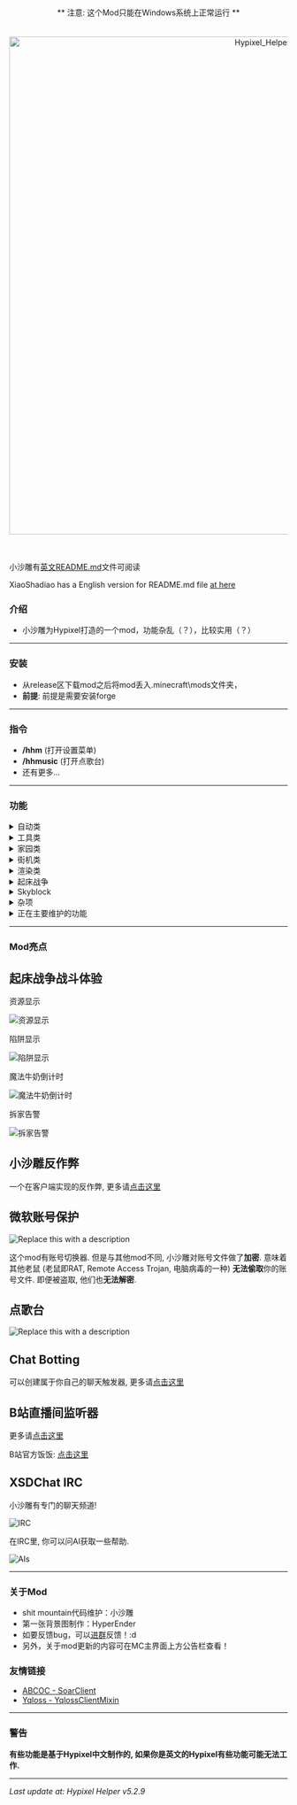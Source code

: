 <br>
<br>
<div align="center">** 注意: 这个Mod只能在Windows系统上正常运行 **</div>
<br>
<br>
<div align="center">
    <img src="https://github.com/user-attachments/assets/b9a42da4-3130-436f-aadd-c0318f1d44aa" alt="Hypixel_Helper" width="900"/>
</div>

<br>
<br>

小沙雕有[英文README.md](https://xiaoshadiao.club/modrinth)文件可阅读

XiaoShadiao has a English version for README.md file [at here](https://xiaoshadiao.club/modrinth)

### 介绍
- 小沙雕为Hypixel打造的一个mod，功能杂乱（？），比较实用（？）

---
### 安装
- 从release区下载mod之后将mod丢入.minecraft\mods文件夹，
- **前提**:​​ 前提是需要安装forge

---
### 指令
- **/hhm** (打开设置菜单)
- **/hhmusic** (打开点歌台)
- 还有更多...

---
### 功能

<details>
<summary>自动类</summary>
  
- **自动GG**
- **自动GG二次消息**
- **自动同意请求:**
  - 自动同意好友请求
  - 自动同意工会请求
- **自动邀请进队**
- **自动游玩**
- **自动扣L** (闹着玩的)
- **自动重连**
- **自动领取Hypixel每日奖励**

</details>

<details>
<summary>工具类</summary>

- **战斗防开箱**
- **聊天复制**
- **移除隐身盔甲架碰撞箱**
- **自动钓鱼工具包**

</details>


<details>
<summary>家园类</summary>

- **自动欢迎**
- **自动赋予居民**

</details>

<details>
<summary>街机类</summary>

- **行尸走肉助手**

</details>

<details>
<summary>渲染类</summary>

- **提示消息**
- **低血量提示**
- **药水效果显示**
- **移除失明效果** (失明效果存在, 但不显示黑边)
- **F5无限制**
- **自身自定义NameTag**

</details>

<details>
<summary>起床战争</summary>

- **Bedwars Addons:**
  - 资源显示
  - 队伍陷阱状态
- **魔法牛奶倒计时**
- **自定义击杀音效**
- **自动后退**
- **拆家警告**
- **自定义击杀信息**
- **以及其他好玩的功能**

</details>

<details>
<summary>Skyblock</summary>

- **Rift Auto Dance Room**
- **Auto Play Harp**
- **Auto Bloodfiend Slayer**
- **Glacite Mineshaft Sharing**

</details>

<details>
<summary>杂项</summary>

- **Yqloss动态模糊**
- **空岛战争力量显示**
- **超级战墙凋零被攻击警告**
- **建筑猜猜乐助手**
- **自定义Boss栏**
- **原生鼠标输入**
- **客户端自定义昵称**
- **小沙雕反作弊**
- **更好的聊天栏**
- **微软账号保护**
- **小沙雕点歌台**
- **小沙雕IRC聊天**
- **Chat Botting**
- **B站直播间监听器**

</details>

<details>
<summary>正在主要维护的功能</summary>

- **起床战争**
- **Skyblock**
- **杂项**
- **Boss栏**
- **小沙雕反作弊**
- **自动钓鱼工具包**

</details>

---
### Mod亮点
## 起床战争战斗体验
资源显示

![资源显示](https://cdn.modrinth.com/data/cached_images/fab5d807d052d1f338701f90cf818a607c176c1c_0.webp)

陷阱显示

![陷阱显示](https://cdn.modrinth.com/data/cached_images/27f91a3d5fe3bc086584ddaf3188ea66082d8e9d.png)

魔法牛奶倒计时

![魔法牛奶倒计时](https://cdn.modrinth.com/data/cached_images/7c85341bce75d050f8a20f464bdd4e05e6323629.png)

拆家告警

![拆家告警](https://cdn.modrinth.com/data/cached_images/9345f369809d09230a08acbd50bfbfe92ad53019.png)

## 小沙雕反作弊
一个在客户端实现的反作弊, 更多请[点击这里](https://b23.tv/BV1hf9vYZEm1)

## 微软账号保护
![Replace this with a description](https://cdn.modrinth.com/data/cached_images/18236cb59909f14d897772a39be0a943ef493119_0.webp)

这个mod有账号切换器. 但是与其他mod不同, 小沙雕对账号文件做了**加密**. 意味着其他老鼠 (老鼠即RAT, Remote Access Trojan, 电脑病毒的一种) **无法偷取**你的账号文件. 即便被盗取, 他们也**无法解密**.

## 点歌台
![Replace this with a description](https://cdn.modrinth.com/data/cached_images/077403b39a8032b7ece7ae66b6e686cfb7fbd369_0.webp)

## Chat Botting
可以创建属于你自己的聊天触发器, 更多请[点击这里](https://github.com/SuperShadiao/hypixelhelper/wiki/nb%E5%8A%9F%E8%83%BD%E4%B9%8B%E8%81%8A%E5%A4%A9%E6%A0%8F%E7%AE%A1%E7%90%86)

## B站直播间监听器
更多请[点击这里](https://b23.tv/BV1nZYVe7EVu)

B站官方饭饭: [点击这里](https://play-live.bilibili.com/details/3548397740970404)

## XSDChat IRC
小沙雕有专门的聊天频道!

![IRC](https://cdn.modrinth.com/data/cached_images/7f02d12cb775e61659e459a2c6e534cf8bb44568.png)

在IRC里, 你可以问AI获取一些帮助.

![AIs](https://cdn.modrinth.com/data/cached_images/3c8ad6186961dbb4c16037317f309dcbaf2042ef.png)

---
### 关于Mod
- shit mountain代码维护：小沙雕
- 第一张背景图制作：HyperEnder
- 如要反馈bug，可以[进群](https://xiaoshadiao.club/qqg)反馈！:d
- 另外，关于mod更新的内容可在MC主界面上方公告栏查看！

### 友情链接
- [ABCOC - SoarClient](https://github.com/ABCOA/Legacy-SoarClient)
- [Yqloss - YqlossClientMixin](https://modrinth.com/mod/yqlossclientmixin)

---
### 警告
**有些功能是基于Hypixel中文制作的, 如果你是英文的Hypixel有些功能可能无法工作.**

---
_Last update at: Hypixel Helper v5.2.9_